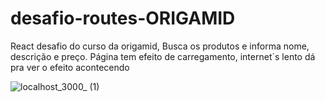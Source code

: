 # desafio-routes-ORIGAMID


React desafio do curso da origamid, Busca os produtos e informa nome, descrição e preço.
Página tem efeito de carregamento, internet`s lento dá pra ver o efeito acontecendo

![localhost_3000_ (1)](https://user-images.githubusercontent.com/102924541/190876698-a52f5b81-0f75-4e09-ae35-ffad05a7a2c9.png)

